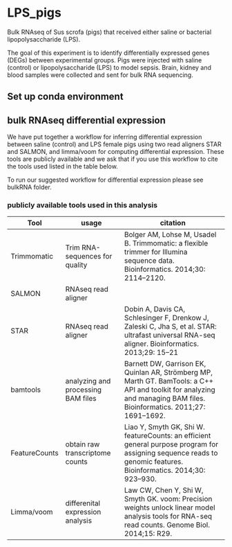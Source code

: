 # LPS_pigs
Bulk RNAseq of Sus scrofa (pigs) that received either saline or bacterial lipopolysaccharide (LPS).

The goal of this experiment is to identify differentially expressed genes (DEGs) between experimental groups.  Pigs were injected with saline (control) or lipopolysaccharide (LPS) to model sepsis.  Brain, kidney and blood samples were collected and sent for bulk RNA sequencing.

## Set up conda environment


## bulk RNAseq differential expression
We have put together a workflow for inferring differential expression between saline (control) and LPS female pigs using two read aligners STAR and SALMON, and limma/voom for computing differential expression. These tools are publicly available and we ask that if you use this workflow to cite the tools used listed in the table below. 

To run our suggested workflow for differential expression please see bulkRNA folder. 

### publicly available tools used in this analysis
Tool | usage | citation
--- | --- |  ---
Trimmomatic | Trim RNA-sequences for quality | Bolger AM, Lohse M, Usadel B. Trimmomatic: a flexible trimmer for Illumina sequence data. Bioinformatics. 2014;30: 2114–2120.
SALMON | RNAseq read aligner | <salmon citation>
STAR | RNAseq read aligner | Dobin A, Davis CA, Schlesinger F, Drenkow J, Zaleski C, Jha S, et al. STAR: ultrafast universal RNA-seq aligner. Bioinformatics. 2013;29: 15–21
bamtools | analyzing and processing BAM files | Barnett DW, Garrison EK, Quinlan AR, Strömberg MP, Marth GT. BamTools: a C++ API and toolkit for analyzing and managing BAM files. Bioinformatics. 2011;27: 1691–1692.
FeatureCounts | obtain raw transcriptome counts| Liao Y, Smyth GK, Shi W. featureCounts: an efficient general purpose program for assigning sequence reads to genomic features. Bioinformatics. 2014;30: 923–930.
Limma/voom | differenital expression analysis | Law CW, Chen Y, Shi W, Smyth GK. voom: Precision weights unlock linear model analysis tools for RNA-seq read counts. Genome Biol. 2014;15: R29.

